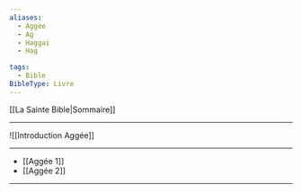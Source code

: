 ```yaml
---
aliases:
  - Aggée
  - Ag
  - Haggai
  - Hag

tags:
  - Bible
BibleType: Livre
---
```

[[La Sainte Bible|Sommaire]]

---

![[Introduction Aggée]]

---
- [[Aggée 1]] 
- [[Aggée 2]] 


---
